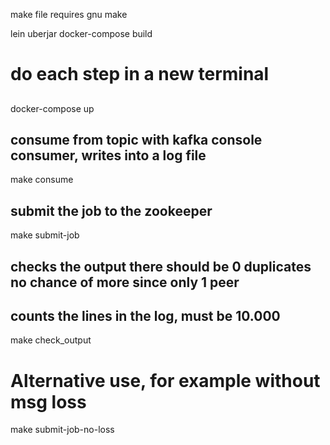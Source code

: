 make file requires gnu make


lein uberjar
docker-compose build 

# do each step in a new terminal

##
docker-compose up

## consume from topic with  kafka console consumer, writes into a log file
make consume


## submit the job to the zookeeper 
make submit-job

## checks the output there should be 0 duplicates no chance of more since only 1 peer
## counts the lines in the log, must be 10.000
make check_output

# Alternative use, for example without msg loss

make submit-job-no-loss 

